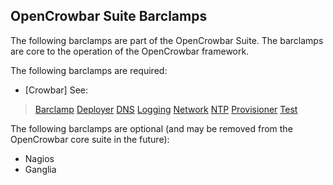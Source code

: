 ## OpenCrowbar Suite Barclamps

The following barclamps are part of the OpenCrowbar Suite.  The barclamps are core to the operation of the OpenCrowbar framework.

The following barclamps are required:

* [Crowbar] See:
> [Barclamp](./crowbar/barclamp.md)
> [Deployer](./crowbar/deployer.md)
> [DNS](./crowbar/dns.md)
> [Logging](./crowbar/logging.md)
> [Network](./crowbar/network.md)
> [NTP](./crowbar/ntp.md)
> [Provisioner](./crowbar/provisioner.md)
> [Test](./crowbar/test.md)

The following barclamps are optional (and may be removed from the OpenCrowbar core suite in the future):   

* Nagios
* Ganglia

